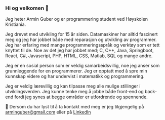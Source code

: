 ### Hi og velkomen 👋

Jeg heter Armin Guber og er programmering student ved Høyskolen Kristiania.

Jeg drevet med utvikling for 15 år siden.
Datamaskiner har alltid fascinert meg og jeg har jobbet både med reparasjon og utvikling av programmer.
Jeg har erfaring med mange programmeringsspråk og verktøy som er tett knyttet til de. Noe av det jeg har jobbet med; C, C++, Java, Springboot, React, C#, Javascript, PHP, HTML, CSS, Matlab, SQL og mange andre.

Jeg er en sosial person som er veldig samarbeidsvillig, noe jeg anser som grunnleggende for en programmerer.
Jeg er opptatt med å spre min kunnskap videre og har undervist i matematikk og programmering.

Jeg er veldig lærevillig og kan tilpasse meg alle mulige stillinger i utviklingsverden. Jeg kunne tenke meg å jobbe både front-end og back-end fordi jeg synes at begge områder er utfordrende og spennende.

💬 Dersom du har lyst til å ta kontakt med meg er jeg tilgjengelig på arminguber@gmail.com eller på [LinkedIn](https://www.linkedin.com/in/armin-guber-52655918a/)

<!--
**guberArmin/guberArmin** is a ✨ _special_ ✨ repository because its `README.md` (this file) appears on your GitHub profile.

Here are some ideas to get you started:

- 🔭 I’m currently working on ...
- 🌱 I’m currently learning ...
- 👯 I’m looking to collaborate on ...
- 🤔 I’m looking for help with ...
- 💬 Ask me about ...
- 📫 How to reach me: ...
- 😄 Pronouns: ...
- ⚡ Fun fact: ...
-->
